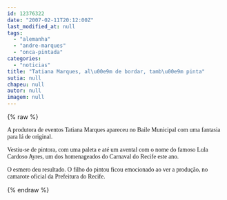 ```yaml
---
id: 12376322
date: "2007-02-11T20:12:00Z"
last_modified_at: null
tags:
  - "alemanha"
  - "andre-marques"
  - "onca-pintada"
categories:
  - "noticias"
title: "Tatiana Marques, al\u00e9m de bordar, tamb\u00e9m pinta"
sutia: null
chapeu: null
autor: null
imagem: null
---
```

{% raw %}
<p><P><FONT face=Verdana>A produtora de eventos Tatiana Marques apareceu no Baile Municipal com uma fantasia para lá de original.</FONT></P></p>
<p><P><FONT face=Verdana>Vestiu-se de pintora, com uma paleta e até um avental com o nome do famoso Lula Cardoso Ayres, um dos homenageados do Carnaval do Recife este ano.</FONT></P></p>
<p><P><FONT face=Verdana>O esmero deu resultado. O filho do pintou ficou emocionado ao ver a produção, no camarote oficial da Prefeitura do Recife.</FONT></P> </p>
{% endraw %}